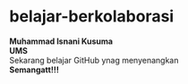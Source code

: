 # belajar-berkolaborasi
**Muhammad Isnani Kusuma**<br>
**UMS**<br>
Sekarang belajar GitHub ynag menyenangkan<br>
**Semangatt!!!**
